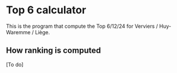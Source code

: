 # Top 6 calculator
This is the program that compute the Top 6/12/24 for Verviers / Huy-Waremme / Liège.

## How ranking is computed
[To do]
 
